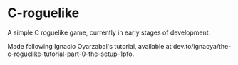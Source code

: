 # C-roguelike
A simple C roguelike game, currently in early stages of development.

Made following Ignacio Oyarzabal's tutorial, available at dev.to/ignaoya/the-c-roguelike-tutorial-part-0-the-setup-1pfo.
